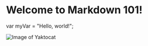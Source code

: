# Welcome to Markdown 101!


var myVar = "Hello, world!";


![Image of Yaktocat](https://octodex.github.com/images/yaktocat.png)
